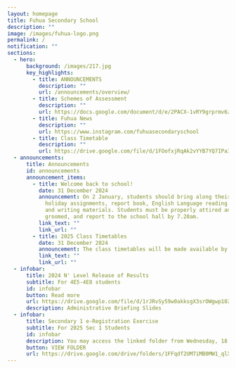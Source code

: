 ```yaml
---
layout: homepage
title: Fuhua Secondary School
description: ""
image: /images/fuhua-logo.png
permalink: /
notification: ""
sections:
  - hero:
      background: /images/217.jpg
      key_highlights:
        - title: ANNOUNCEMENTS
          description: ""
          url: /announcements/overview/
        - title: Schemes of Assessment
          description: ""
          url: https://docs.google.com/document/d/e/2PACX-1vRY9grprmv6zyYqW0hD89717TvOn5FemE6IOehli7p5PXoL6l_DSiRBj1OsOOFNQIrJdsUq-UMTTFLJ/pub
        - title: Fuhua News
          description: ""
          url: https://www.instagram.com/fuhuasecondaryschool
        - title: Class Timetable
          description: ""
          url: https://drive.google.com/file/d/1FOofxjRqAk2vYYB7YQ7IPa3qMhTg0Dtd/view?usp=sharing
  - announcements:
      title: Announcements
      id: announcements
      announcement_items:
        - title: Welcome back to school!
          date: 31 December 2024
          announcement: On 2 January, students should bring along their charged iPad,
            holiday assignments, report book, English Language reading materials
            and writing materials. Students must be properly attired and
            groomed, and report to the school hall by 7.20am.
          link_text: ""
          link_url: ""
        - title: 2025 Class Timetables
          date: 31 December 2024
          announcement: The class timetables will be made available by 3 January 2025.
          link_text: ""
          link_url: ""
  - infobar:
      title: 2024 N' Level Release of Results
      subtitle: For 4E5-4E8 students
      id: infobar
      button: Read more
      url: https://drive.google.com/file/d/1rJRvSy59w0akksgX3srOWgwp10Zm3j7L/view?usp=sharing
      description: Administrative Briefing Slides
  - infobar:
      title: Secondary 1 e-Registration Exercise
      subtitle: For 2025 Sec 1 Students
      id: infobar
      description: You may access the linked folder from Wednesday, 18 Dec 2024.
      button: VIEW FOLDER
      url: https://drive.google.com/drive/folders/1FFqdf2UM7iMB0MW1_qlXebvNVHjTaA3C?usp=sharing
---
```

